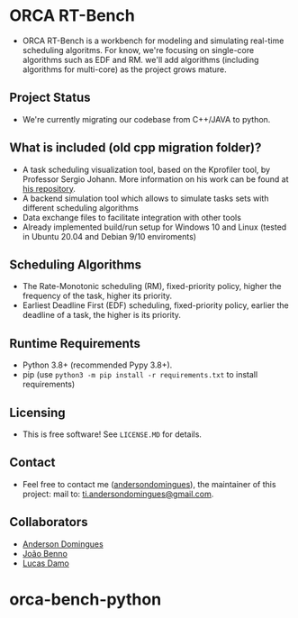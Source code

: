 # ORCA RT-Bench
- ORCA RT-Bench is a workbench for modeling and simulating real-time scheduling algoritms. For know, we're focusing on single-core algorithms such as EDF and RM. we'll add algorithms (including algorithms for multi-core) as the project grows mature. 

## Project Status
- We're currently migrating our codebase from C++/JAVA to python.

## What is included (old cpp migration folder)?
- A task scheduling visualization tool, based on the Kprofiler tool, by Professor Sergio Johann. More information on his work can be found at [his repository](https://github.com/sjohann81).
- A backend simulation tool which allows to simulate tasks sets with different scheduling algorithms
- Data exchange files to facilitate integration with other tools 
- Already implemented build/run setup for Windows 10 and Linux (tested in Ubuntu 20.04 and Debian 9/10 enviroments)

## Scheduling Algorithms

- The Rate-Monotonic scheduling (RM), fixed-priority policy, higher the frequency of the task, higher its priority.
- Earliest Deadline First (EDF) scheduling, fixed-priority policy, earlier the deadline of a task, the higher is its priority.

## Runtime Requirements

- Python 3.8+ (recommended Pypy 3.8+). 
- pip (use `python3 -m pip install -r requirements.txt` to install requirements)

## Licensing

- This is free software! See ``LICENSE.MD`` for details. 

## Contact

- Feel free to contact me ([andersondomingues](https://github.com/andersondomingues)), the maintainer of this project: mail to: ti.andersondomingues@gmail.com.

## Collaborators

- [Anderson Domingues](https://github.com/andersondomingues)
- [João Benno](https://github.com/bennoXav)
- [Lucas Damo](https://github.com/LucasDamo22)

# orca-bench-python
